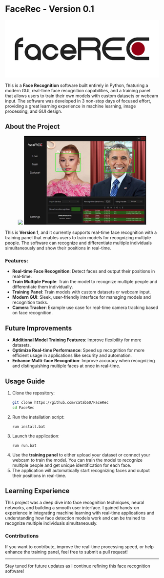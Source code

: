 # FaceRec - Version 0.1
<p align="center">
  <img src="https://raw.githubusercontent.com/catab60/FaceRec/refs/heads/main/Assets/LogoBig.png">
</p>

This is a **Face Recognition** software built entirely in Python, featuring a modern GUI, real-time face recognition capabilities, and a training panel that allows users to train their own models with custom datasets or webcam input. The software was developed in 3 non-stop days of focused effort, providing a great learning experience in machine learning, image processing, and GUI design.

## About the Project
<p align="center">
  <img src="https://github.com/catab60/FaceRec/blob/main/Assets/Preview.gif" width=400>
  <img src="https://raw.githubusercontent.com/catab60/FaceRec/refs/heads/main/Assets/Preview2.png" width=400>
</p>

This is **Version 1**, and it currently supports real-time face recognition with a training panel that enables users to train models for recognizing multiple people. The software can recognize and differentiate multiple individuals simultaneously and show their positions in real-time. 

### Features:
- **Real-time Face Recognition**: Detect faces and output their positions in real-time.
- **Train Multiple People**: Train the model to recognize multiple people and differentiate them individually.
- **Training Panel**: Train models with custom datasets or webcam input.
- **Modern GUI**: Sleek, user-friendly interface for managing models and recognition tasks.
- **Camera Tracker**: Example use case for real-time camera tracking based on face recognition.
  
## Future Improvements
- **Additional Model Training Features**: Improve flexibility for more datasets.
- **Optimize Real-time Performance**: Speed up recognition for more efficient usage in applications like security and automation.
- **Enhance Multi-face Recognition**: Improve accuracy when recognizing and distinguishing multiple faces at once in real-time.

## Usage Guide

1. Clone the repository:
   ```bash
   git clone https://github.com/catab60/FaceRec
   cd FaceRec
   ```
2. Run the installation script:
   ```bash
   run install.bat
   ```
3. Launch the application:
   ```bash
   run run.bat
   ```
4. Use the **training panel** to either upload your dataset or connect your webcam to train the model. You can train the model to recognize multiple people and get unique identification for each face.
5. The application will automatically start recognizing faces and output their positions in real-time.

## Learning Experience
This project was a deep dive into face recognition techniques, neural networks, and building a smooth user interface. I gained hands-on experience in integrating machine learning with real-time applications and understanding how face detection models work and can be trained to recognize multiple individuals simultaneously.

### Contributions
If you want to contribute, improve the real-time processing speed, or help enhance the training panel, feel free to submit a pull request!

---
Stay tuned for future updates as I continue refining this face recognition software!
